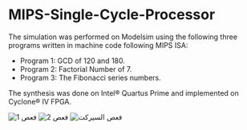 # MIPS-Single-Cycle-Processor


The simulation was performed on Modelsim using the following three programs written in machine code following MIPS ISA:
- Program 1: GCD of 120 and 180.
- Program 2: Factorial Number of 7.
- Program 3: The Fibonacci series numbers.

The synthesis was done on Intel® Quartus Prime and implemented on Cyclone® IV FPGA.

![فعص 1](https://user-images.githubusercontent.com/68661639/158977157-de0778eb-e52d-454f-9659-4e984e18c714.JPG)
![فعص 2](https://user-images.githubusercontent.com/68661639/158977170-f70d395c-75b1-4100-9fb7-6af54c236a06.JPG)
![فعص السيركت](https://user-images.githubusercontent.com/68661639/158977176-5da6cfe7-6513-493e-b58f-1646cb1d0a67.JPG)
